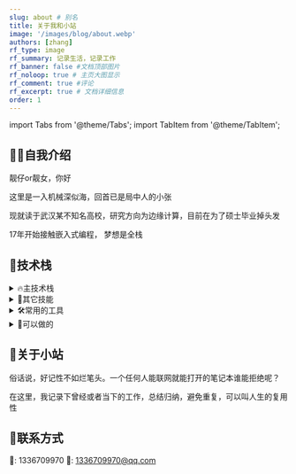 ```yaml
---
slug: about # 别名
title: 关于我和小站
image: '/images/blog/about.webp'
authors: [zhang]
rf_type: image
rf_summary: 记录生活，记录工作
rf_banner: false #文档顶部图片
rf_noloop: true # 主页大图显示
rf_comment: true #评论
rf_excerpt: true # 文档详细信息
order: 1
---
```

import Tabs from '@theme/Tabs';
import TabItem from '@theme/TabItem';

## 🙋‍♂️自我介绍

靓仔or靓女，你好

这里是一入机械深似海，回首已是局中人的小张

现就读于武汉某不知名高校，研究方向为边缘计算，目前在为了硕士毕业掉头发

17年开始接触嵌入式编程，  梦想是全栈



## 🌈技术栈

<details>
<summary>🔥主技术栈</summary>

- 嵌入式开发

  MCU：STM32、LPC、ESP32、GD32

  MPU：树莓派

  OS：RT-Thread、FreeRTOS、Linux

- 编程语言

  C/C++, Python

- 通信协议

  CAN(CANOpen)、I2C、SPI、TCP/IP、MQTT等

</details>


<details>
<summary>💫其它技能</summary>

- 3D建模、画图

- 电路图绘制，PCB绘制

- 深度学习：Tensorflow、Pytorch

- 运维相关：Docker，Kubernetes

</details>

<details>
<summary>🛠️常用的工具</summary>

RT-Thread， vscode， python， Git， Keil， SolidWorks，CAD，嘉立创EDA，Altium Designer，Thonny，QT，keyshot，markdown

</details>

<details>
<summary>📣可以做的</summary>

- 嵌入式

  有RT-Thread与FreeRTOS操作系统开发经验，有多线程开发经验，熟悉外围端口以及驱动的编写（ADC、EEPROM、Timer、PWM、GPIO、CAN、UART、I2C、SPI等），曾在项目中为变波特率协议开发软串口驱动。

- 深度学习

  建立自定义模型，数据处理

- 其他

  PCB绘制，MCU外围电路设计，机械设计，系统安装，

</details>



## 🍵关于小站

​	俗话说，好记性不如烂笔头。一个任何人能联网就能打开的笔记本谁能拒绝呢？

​	在这里，我记录下曾经或者当下的工作，总结归纳，避免重复，可以叫人生的复用性



## 📱联系方式

🐧: 1336709970  📮: 1336709970@qq.com



<!-- [![GitHub deployments](https://img.shields.io/github/deployments/linyuxuanlin/Wiki_Docusaurus/Production?label=Build&style=flat-square)](https://vercel.com/zhangtag/mywebsite/deployments)[![GitHub last commit](https://img.shields.io/github/last-commit/linyuxuanlin/Wiki_Docusaurus?color=FCD734&label=Last%20commit&style=flat-square)](https://github.com/zhangtag/zhangtag.github.io/commits/master) -->
